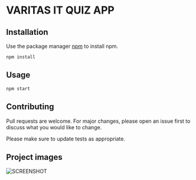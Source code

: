# VARITAS IT QUIZ APP

## Installation

Use the package manager [npm](https://www.npmjs.com/) to install npm.

```npm
npm install 
```

## Usage

```
npm start
```

## Contributing

Pull requests are welcome. For major changes, please open an issue first
to discuss what you would like to change.

Please make sure to update tests as appropriate.

## Project images

![SCREENSHOT](file:///home/nabab2023/Pictures/Screenshots/Screenshot%20from%202023-07-04%2022-32-08.png)
